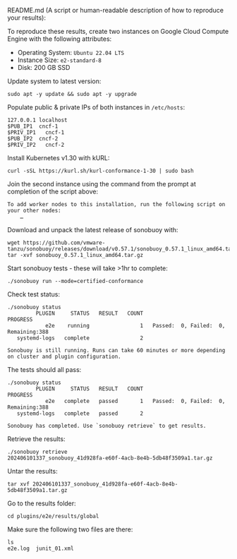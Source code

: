 README.md (A script or human-readable description of how to reproduce
your results):

To reproduce these results, create two instances on Google Cloud Compute Engine with the following attributes:

- Operating System: `Ubuntu 22.04 LTS`
- Instance Size: `e2-standard-8`
- Disk: 200 GB SSD

Update system to latest version:

````
sudo apt -y update && sudo apt -y upgrade
````

Populate public & private IPs of both instances in `/etc/hosts`:

````
127.0.0.1 localhost
$PUB_IP1  cncf-1
$PRIV_IP1   cncf-1
$PUB_IP2  cncf-2
$PRIV_IP2   cncf-2
````

Install Kubernetes v1.30 with kURL:
```
curl -sSL https://kurl.sh/kurl-conformance-1-30 | sudo bash
```

Join the second instance using the command from the prompt at completion of the script above:

```
To add worker nodes to this installation, run the following script on your other nodes:
    …
```

Download and unpack the latest release of sonobuoy with:
```
wget https://github.com/vmware-tanzu/sonobuoy/releases/download/v0.57.1/sonobuoy_0.57.1_linux_amd64.tar.gz
tar -xvf sonobuoy_0.57.1_linux_amd64.tar.gz
```

Start sonobuoy tests - these will take >1hr to complete:

```
./sonobuoy run --mode=certified-conformance
```

Check test status:

```
./sonobuoy status
         PLUGIN     STATUS   RESULT   COUNT                                PROGRESS
            e2e    running                1   Passed:  0, Failed:  0, Remaining:388
   systemd-logs   complete                2

Sonobuoy is still running. Runs can take 60 minutes or more depending on cluster and plugin configuration.
```

The tests should all pass:
```
./sonobuoy status
         PLUGIN     STATUS   RESULT   COUNT                                PROGRESS
            e2e   complete   passed       1   Passed:  0, Failed:  0, Remaining:388
   systemd-logs   complete   passed       2

Sonobuoy has completed. Use `sonobuoy retrieve` to get results.
```

Retrieve the results:
```
./sonobuoy retrieve
202406101337_sonobuoy_41d928fa-e60f-4acb-8e4b-5db48f3509a1.tar.gz
```

Untar the results:
```
tar xvf 202406101337_sonobuoy_41d928fa-e60f-4acb-8e4b-5db48f3509a1.tar.gz
```

Go to the results folder:
```
cd plugins/e2e/results/global
```

Make sure the following two files are there:
```
ls
e2e.log  junit_01.xml
```
